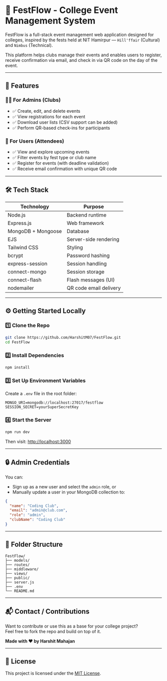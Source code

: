 # 🎉 FestFlow - College Event Management System

FestFlow is a full-stack event management web application designed for colleges, inspired by the fests held at NIT Hamirpur — `Hill'ffair` (Cultural) and `Nimbus` (Technical). 

This platform helps clubs manage their events and enables users to register, receive confirmation via email, and check in via QR code on the day of the event.

---

## 🚀 Features

### 🧑‍💼 For Admins (Clubs)
- ✅ Create, edit, and delete events
- ✅ View registrations for each event
- ✅ Download user lists (CSV support can be added)
- ✅ Perform QR-based check-ins for participants

### 🙋 For Users (Attendees)
- ✅ View and explore upcoming events
- ✅ Filter events by fest type or club name
- ✅ Register for events (with deadline validation)
- ✅ Receive email confirmation with unique QR code

---

## 🛠️ Tech Stack

| Technology        | Purpose                  |
|------------------|---------------------------|
| Node.js          | Backend runtime           |
| Express.js       | Web framework             |
| MongoDB + Mongoose | Database                |
| EJS              | Server-side rendering     |
| Tailwind CSS     | Styling                   |
| bcrypt           | Password hashing          |
| express-session  | Session handling          |
| connect-mongo    | Session storage           |
| connect-flash    | Flash messages (UI)       |
| nodemailer       | QR code email delivery    |

---

## ⚙️ Getting Started Locally

### 1️⃣ Clone the Repo

```bash
git clone https://github.com/HarshitM07/FestFlow.git
cd FestFlow
```

### 2️⃣ Install Dependencies

```bash
npm install
```

### 3️⃣ Set Up Environment Variables

Create a `.env` file in the root folder:

```env
MONGO_URI=mongodb://localhost:27017/festflow
SESSION_SECRET=yourSuperSecretKey
```

### 4️⃣ Start the Server

```bash
npm run dev
```

Then visit: [http://localhost:3000](http://localhost:3000)

---

## 🔒 Admin Credentials

You can:

- Sign up as a new user and select the `admin` role, or
- Manually update a user in your MongoDB collection to:

```json
{
  "name": "Coding Club",
  "email": "admin@club.com",
  "role": "admin",
  "clubName": "Coding Club"
}
```

---

## 📁 Folder Structure

```
FestFlow/
├── models/
├── routes/
├── middleware/
├── views/
├── public/
├── server.js
├── .env
└── README.md
```

---

## 📬 Contact / Contributions

Want to contribute or use this as a base for your college project?  
Feel free to fork the repo and build on top of it.

**Made with ❤️ by Harshit Mahajan**

---

## 📃 License

This project is licensed under the [MIT License](LICENSE).